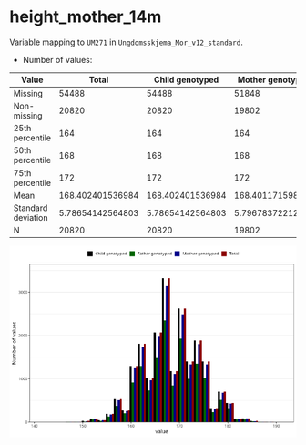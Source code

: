 # height_mother_14m
Variable mapping to `UM271` in `Ungdomsskjema_Mor_v12_standard`.
- Number of values:

| Value | Total | Child genotyped | Mother genotyped | Father genotyped |
| ----- | ----- | --------------- | ---------------- | ---------------- |
| Missing | 54488 | 54488 | 51848 | 35135 |
| Non-missing | 20820 | 20820 | 19802 | 14949 |
| 25th percentile | 164 | 164 | 164 | 164 |
| 50th percentile | 168 | 168 | 168 | 168 |
| 75th percentile | 172 | 172 | 172 | 172 |
| Mean | 168.402401536984 | 168.402401536984 | 168.401171598828 | 168.456485383638 |
| Standard deviation | 5.78654142564803 | 5.78654142564803 | 5.79678372212386 | 5.78409684167602 |
| N | 20820 | 20820 | 19802 | 14949 |



![](height_mother_14m_n.png)



